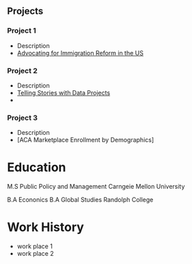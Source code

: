 

## Projects
### Project 1
- Description
- [Advocating for Immigration Reform in the US](https://carnegiemellon.shorthandstories.com/undocumented-realities-advocating-for-immigration-reform-in-the-u-s/index.html)

### Project 2
- Description
- [Telling Stories with Data Projects](https://nataliah24.github.io/Hernandez-Berrios-Portfolio/)
- 
### Project 3
- Description
- [ACA Marketplace Enrollment by Demographics]
# Education
M.S Public Policy and Management
Carngeie Mellon University

B.A Econonics
B.A Global Studies
Randolph College

# Work History
- work place 1
- work place 2
